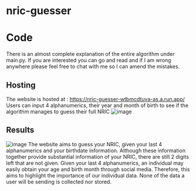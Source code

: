 # nric-guesser

# Code
There is an almost complete explanation of the entire algorithm under main.py. If you are interested you can go and read and if I am wrong anywhere please feel free to chat with me so I can amend the mistakes.

## Hosting
The website is hosted at : https://nric-guesser-wtbmcdtuva-as.a.run.app/ Users can input 4 alphanumerics, their year and month of birth to see if the algorithm manages to guess their full NRIC
![image](https://user-images.githubusercontent.com/66681646/172509598-8cb129ee-5218-41e3-ae31-6485365c76ef.png)

## Results
![image](https://user-images.githubusercontent.com/66681646/172509717-4cabca88-b5c1-4e63-9ab2-4674a5110a4c.png)
The website aims to guess your NRIC, given your last 4 alphanumerics and your birthdate information. Although these information together provide substantial information of your NRIC, there are still 2 digits left that are not given. Given your last 4 alphanumerics, an individual may easily obtain your age and birth month through social media. Therefore, this aims to highlight the importance of our individual data. None of the data a user will be sending is collected nor stored.
